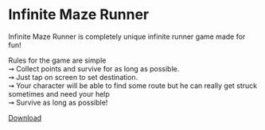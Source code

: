 
# Infinite Maze Runner

Infinite Maze Runner is completely unique infinite runner game made for fun!  
  
Rules for the game are simple  
⇝ Collect points and survive for as long as possible.  
⇝ Just tap on screen to set destination.  
⇝ Your character will be able to find some route but he can really get struck sometimes and need your help  
⇝ Survive as long as possible!

[Download](https://play.google.com/store/apps/details?id=com.nirav.imr)
